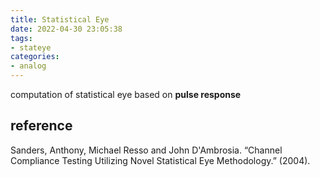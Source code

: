 ```yaml
---
title: Statistical Eye
date: 2022-04-30 23:05:38
tags:
- stateye
categories:
- analog
---
```


computation of statistical eye based on **pulse response**



## reference

Sanders, Anthony, Michael Resso and John D'Ambrosia. “Channel Compliance Testing Utilizing Novel Statistical Eye Methodology.” (2004).
